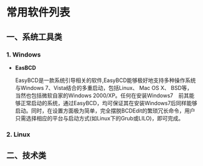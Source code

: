 # 常用软件列表

## 一、系统工具类

### 1. Windows

- **EasBCD**

  EasyBCD是一款系统引导相关的软件,EasyBCD能够极好地支持多种操作系统与Windows 7、Vista结合的多重启动，包括Linux、 Mac OS X、 BSD等，当然也包括微软自家的Windows 2000/XP。任何在安装Windows7　前其能够正常启动的系统，通过EasyBCD，均可保证其在安装Windows7后同样能够启动。同时，在设置方面极为简单，完全摆脱BCDEdit的繁琐冗长命令，用户只需选择相应的平台与启动方式(如Linux下的Grub或LILO)，即可完成。

### 2. Linux



## 二、技术类

